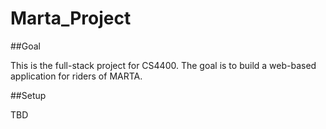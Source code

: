 # Marta_Project

##Goal

This is the full-stack project for CS4400. The goal is to build a web-based application for riders of MARTA.

##Setup

TBD
